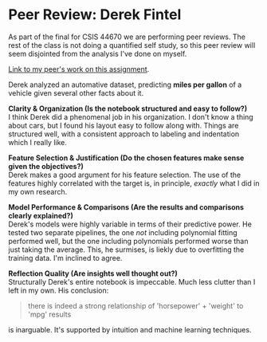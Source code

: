 # Peer Review: Derek Fintel

As part of the final for CSIS 44670 we are performing peer reviews. The rest of the class is not doing a quantified self study, so this peer review will seem disjointed from the analysis I've done on myself. 

[Link to my peer's work on this assignment](https://github.com/dfintel25/ml_regression_Fintel/blob/main/lab04/regression_fintel.ipynb).

Derek analyzed an automative dataset, predicting **miles per gallon** of a vehicle given several other facts about it.

**Clarity & Organization (Is the notebook structured and easy to follow?)**  
I think Derek did a phenomenal job in his organization. I don't know a thing about cars, but I found his layout easy to follow along with. Things are structured well, with a consistent approach to labeling and indentation which I really like.

**Feature Selection & Justification (Do the chosen features make sense given the objectives?)**  
Derek makes a good argument for his feature selection. The use of the features highly correlated with the target is, in principle, *exactly* what I did in my own research.  

**Model Performance & Comparisons (Are the results and comparisons clearly explained?)**  
Derek's models were highly variable in terms of their predictive power. He tested two separate pipelines, the one *not* including polynomial fitting performed well, but the one including polynomials performed worse than just taking the average. This, he surmises, is liekly due to overfitting the training data. I'm inclined to agree. 

**Reflection Quality (Are insights well thought out?)**  
Structurally Derek's entire notebook is impeccable. Much less clutter than I left in my own. His conclusion:

> there is indeed a strong relationship of 'horsepower' + 'weight' to 'mpg' results

is inarguable. It's supported by intuition and machine learning techniques.
